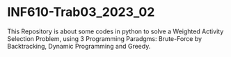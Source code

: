 # INF610-Trab03_2023_02
This Repository is about some codes in python to solve a Weighted Activity Selection Problem, using 3 Programming Paradgms: Brute-Force by Backtracking, Dynamic Programming and Greedy.
